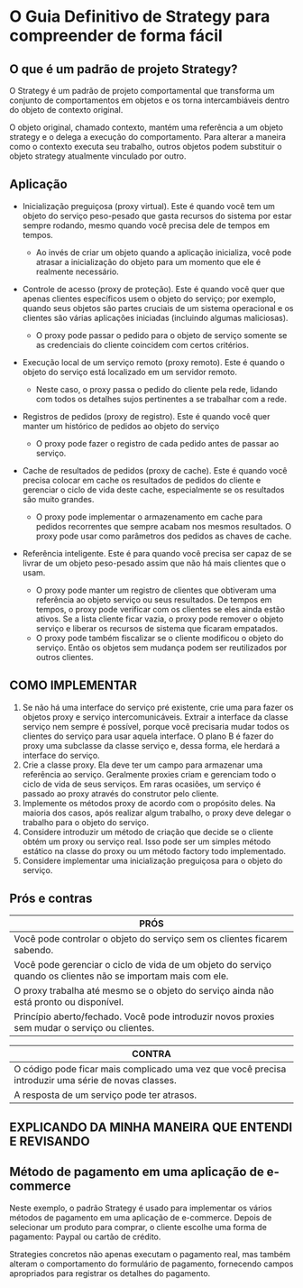 # O Guia Definitivo de Strategy para compreender de forma fácil

## O que é um padrão de projeto Strategy?

O Strategy é um padrão de projeto comportamental que transforma um conjunto de comportamentos em objetos e os torna intercambiáveis dentro do objeto de contexto original.

O objeto original, chamado contexto, mantém uma referência a um objeto strategy e o delega a execução do comportamento. Para alterar a maneira como o contexto executa seu trabalho, outros objetos podem substituir o objeto strategy atualmente vinculado por outro.

## Aplicação

* Inicialização preguiçosa (proxy virtual). Este é quando você tem um objeto do serviço peso-pesado que gasta recursos
  do sistema por estar sempre rodando, mesmo quando você precisa dele de tempos em tempos.
    * Ao invés de criar um objeto quando a aplicação inicializa, você pode atrasar a inicialização do objeto para um
      momento que ele é realmente necessário.


* Controle de acesso (proxy de proteção). Este é quando você quer que apenas clientes específicos usem o objeto do
  serviço; por exemplo, quando seus objetos são partes cruciais de um sistema operacional e os clientes são várias
  aplicações iniciadas (incluindo algumas maliciosas).
    * O proxy pode passar o pedido para o objeto de serviço somente se as credenciais do cliente coincidem com certos
      critérios.

* Execução local de um serviço remoto (proxy remoto). Este é quando o objeto do serviço está localizado em um servidor
  remoto.
    * Neste caso, o proxy passa o pedido do cliente pela rede, lidando com todos os detalhes sujos pertinentes a se
      trabalhar com a rede.

* Registros de pedidos (proxy de registro). Este é quando você quer manter um histórico de pedidos ao objeto do serviço
    * O proxy pode fazer o registro de cada pedido antes de passar ao serviço.

* Cache de resultados de pedidos (proxy de cache). Este é quando você precisa colocar em cache os resultados de pedidos
  do cliente e gerenciar o ciclo de vida deste cache, especialmente se os resultados são muito grandes.
    * O proxy pode implementar o armazenamento em cache para pedidos recorrentes que sempre acabam nos mesmos
      resultados. O proxy pode usar como parâmetros dos pedidos as chaves de cache.

* Referência inteligente. Este é para quando você precisa ser capaz de se livrar de um objeto peso-pesado assim que não
  há mais clientes que o usam.
    * O proxy pode manter um registro de clientes que obtiveram uma referência ao objeto serviço ou seus resultados. De
      tempos em tempos, o proxy pode verificar com os clientes se eles ainda estão ativos. Se a lista cliente ficar
      vazia, o proxy pode remover o objeto serviço e liberar os recursos de sistema que ficaram empatados.
    * O proxy pode também fiscalizar se o cliente modificou o objeto do serviço. Então os objetos sem mudança podem ser
      reutilizados por outros clientes.

## COMO IMPLEMENTAR

1. Se não há uma interface do serviço pré existente, crie uma para fazer os objetos proxy e serviço intercomunicáveis.
   Extrair a interface da classe serviço nem sempre é possível, porque você precisaria mudar todos os clientes do
   serviço para usar aquela interface. O plano B é fazer do proxy uma subclasse da classe serviço e, dessa forma, ele
   herdará a interface do serviço.
2. Crie a classe proxy. Ela deve ter um campo para armazenar uma referência ao serviço. Geralmente proxies criam e
   gerenciam todo o ciclo de vida de seus serviços. Em raras ocasiões, um serviço é passado ao proxy através do
   construtor pelo cliente.
3. Implemente os métodos proxy de acordo com o propósito deles. Na maioria dos casos, após realizar algum trabalho, o
   proxy deve delegar o trabalho para o objeto do serviço.
4. Considere introduzir um método de criação que decide se o cliente obtém um proxy ou serviço real. Isso pode ser um
   simples método estático na classe do proxy ou um método factory todo implementado.
5. Considere implementar uma inicialização preguiçosa para o objeto do serviço.


## Prós e contras

| PRÓS                                                                                                         | 
|--------------------------------------------------------------------------------------------------------------|
| Você pode controlar o objeto do serviço sem os clientes ficarem sabendo.                                     |
| Você pode gerenciar o ciclo de vida de um objeto do serviço quando os clientes não se importam mais com ele. |
| O proxy trabalha até mesmo se o objeto do serviço ainda não está pronto ou disponível.                       |
| Princípio aberto/fechado. Você pode introduzir novos proxies sem mudar o serviço ou clientes.                |

| CONTRA                                                                                                                                                   | 
|----------------------------------------------------------------------------------------------------------------------------------------------------------|
| O código pode ficar mais complicado uma vez que você precisa introduzir uma série de novas classes. |
| A resposta de um serviço pode ter atrasos.           |

## EXPLICANDO DA MINHA MANEIRA QUE ENTENDI E REVISANDO



## Método de pagamento em uma aplicação de e-commerce

Neste exemplo, o padrão Strategy é usado para implementar os vários métodos de pagamento em uma aplicação de e-commerce.
Depois de selecionar um produto para comprar, o cliente escolhe uma forma de pagamento: Paypal ou cartão de crédito.

Strategies concretos não apenas executam o pagamento real, mas também alteram o comportamento do formulário de
pagamento, fornecendo campos apropriados para registrar os detalhes do pagamento.

